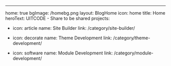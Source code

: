 ---
home: true
bgImage: /homebg.png
layout: BlogHome
icon: home
title: Home
heroText: UITCODE - Share to be shared
projects:
  - icon: article
    name: Site Builder
    link: /category/site-builder/

  - icon: decorate
    name: Theme Development
    link: /category/theme-development/

  - icon: software
    name: Module Development
    link: /category/module-development/